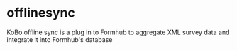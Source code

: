 offlinesync
===========

KoBo offline sync is a plug in to Formhub to aggregate XML survey data and integrate it into Formhub's database
